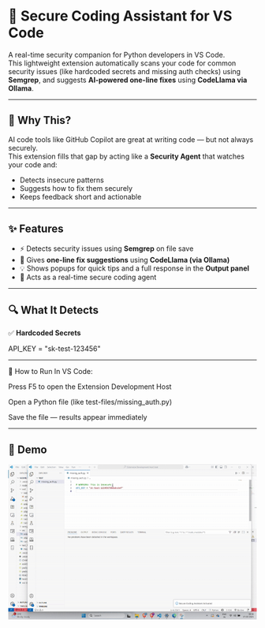 # 🔐 Secure Coding Assistant for VS Code

A real-time security companion for Python developers in VS Code.  
This lightweight extension automatically scans your code for common security issues (like hardcoded secrets and missing auth checks) using **Semgrep**, and suggests **AI-powered one-line fixes** using **CodeLlama via Ollama**.

---

## 🧠 Why This?

AI code tools like GitHub Copilot are great at writing code — but not always securely.  
This extension fills that gap by acting like a **Security Agent** that watches your code and:
- Detects insecure patterns
- Suggests how to fix them securely
- Keeps feedback short and actionable

---

## ✨ Features

- ⚡ Detects security issues using **Semgrep** on file save
- 🤖 Gives **one-line fix suggestions** using **CodeLlama (via Ollama)**
- 💡 Shows popups for quick tips and a full response in the **Output panel**
- 🧠 Acts as a real-time secure coding agent

---

## 🔍 What It Detects

✅ **Hardcoded Secrets**

API_KEY = "sk-test-123456"

---

🚀 How to Run
In VS Code:

Press F5 to open the Extension Development Host

Open a Python file (like test-files/missing_auth.py)

Save the file — results appear immediately

---

## 🎥 Demo

![demo gif](./assets/demo.gif)
